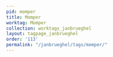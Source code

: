 ```yaml
---
pid: momper
title: Momper
worktag: Momper
collection: worktags_janbrueghel
layout: tagpage_janbrueghel
order: '113'
permalink: "/janbrueghel/tags/momper/"
---
```

